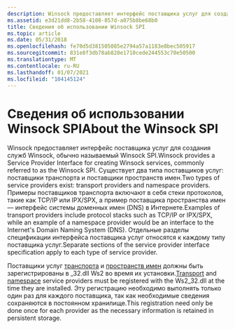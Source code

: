 ```yaml
---
description: Winsock предоставляет интерфейс поставщика услуг для создания служб Winsock, обычно называемый Winsock SPI.
ms.assetid: e3d21dd8-2b58-4108-857d-a075b8be68b0
title: Сведения об использовании Winsock SPI
ms.topic: article
ms.date: 05/31/2018
ms.openlocfilehash: fe70d5d381505085e2794a57a1183e8bec505917
ms.sourcegitcommit: 831e8f3db78ab820e1710cede244553c70e50500
ms.translationtype: MT
ms.contentlocale: ru-RU
ms.lasthandoff: 01/07/2021
ms.locfileid: "104145124"
---
```

# <a name="about-the-winsock-spi"></a><span data-ttu-id="bc747-103">Сведения об использовании Winsock SPI</span><span class="sxs-lookup"><span data-stu-id="bc747-103">About the Winsock SPI</span></span>

<span data-ttu-id="bc747-104">Winsock предоставляет интерфейс поставщика услуг для создания служб Winsock, обычно называемый Winsock SPI.</span><span class="sxs-lookup"><span data-stu-id="bc747-104">Winsock provides a Service Provider Interface for creating Winsock services, commonly referred to as the Winsock SPI.</span></span> <span data-ttu-id="bc747-105">Существует два типа поставщиков услуг: поставщики транспорта и поставщики пространств имен.</span><span class="sxs-lookup"><span data-stu-id="bc747-105">Two types of service providers exist: transport providers and namespace providers.</span></span> <span data-ttu-id="bc747-106">Примеры поставщиков транспорта включают в себя стеки протоколов, такие как TCP/IP или IPX/SPX, а пример поставщика пространства имен — интерфейс системы доменных имен (DNS) в Интернете.</span><span class="sxs-lookup"><span data-stu-id="bc747-106">Examples of transport providers include protocol stacks such as TCP/IP or IPX/SPX, while an example of a namespace provider would be an interface to the Internet's Domain Naming System (DNS).</span></span> <span data-ttu-id="bc747-107">Отдельные разделы спецификации интерфейса поставщика услуг относятся к каждому типу поставщика услуг.</span><span class="sxs-lookup"><span data-stu-id="bc747-107">Separate sections of the service provider interface specification apply to each type of service provider.</span></span>

<span data-ttu-id="bc747-108">Поставщики услуг [транспорта](transport-service-providers-2.md) и [пространств имен](name-space-service-providers-2.md) должны быть зарегистрированы в \_32.dll Ws2 во время их установки.</span><span class="sxs-lookup"><span data-stu-id="bc747-108">[Transport](transport-service-providers-2.md) and [namespace](name-space-service-providers-2.md) service providers must be registered with the Ws2\_32.dll at the time they are installed.</span></span> <span data-ttu-id="bc747-109">Эту регистрацию необходимо выполнять только один раз для каждого поставщика, так как необходимые сведения сохраняются в постоянном хранилище.</span><span class="sxs-lookup"><span data-stu-id="bc747-109">This registration need only be done once for each provider as the necessary information is retained in persistent storage.</span></span>

 

 



